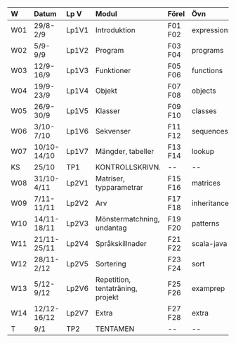 | W   | Datum       | Lp V  | Modul                             | Förel   | Övn         | Lab             |
|:----|:------------|:------|:----------------------------------|:--------|:------------|:----------------|
| W01 | 29/8-2/9    | Lp1V1 | Introduktion                      | F01 F02 | expressions | kojo            |
| W02 | 5/9-9/9     | Lp1V2 | Program                           | F03 F04 | programs    | --              |
| W03 | 12/9-16/9   | Lp1V3 | Funktioner                        | F05 F06 | functions   | irritext        |
| W04 | 19/9-23/9   | Lp1V4 | Objekt                            | F07 F08 | objects     | blockmole       |
| W05 | 26/9-30/9   | Lp1V5 | Klasser                           | F09 F10 | classes     | turtle          |
| W06 | 3/10-7/10   | Lp1V6 | Sekvenser                         | F11 F12 | sequences   | shuffle         |
| W07 | 10/10-14/10 | Lp1V7 | Mängder, tabeller                 | F13 F14 | lookup      | words           |
| KS  | 25/10       | TP1   | KONTROLLSKRIVN.                   | --      | --          | --              |
| W08 | 31/10-4/11  | Lp2V1 | Matriser, typparametrar           | F15 F16 | matrices    | maze            |
| W09 | 7/11-11/11  | Lp2V2 | Arv                               | F17 F18 | inheritance | turtlerace-team |
| W10 | 14/11-18/11 | Lp2V3 | Mönstermatchning, undantag        | F19 F20 | patterns    | chords-team     |
| W11 | 21/11-25/11 | Lp2V4 | Språkskillnader                   | F21 F22 | scala-java  | lthopoly-team   |
| W12 | 28/11-2/12  | Lp2V5 | Sortering                         | F23 F24 | sort        | survey          |
| W13 | 5/12-9/12   | Lp2V6 | Repetition, tentaträning, projekt | F25 F26 | examprep    | Projekt         |
| W14 | 12/12-16/12 | Lp2V7 | Extra                             | F27 F28 | extra       | --              |
| T   | 9/1         | TP2   | TENTAMEN                          | --      | --          | --              |